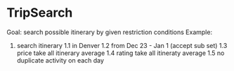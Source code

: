 # TripSearch
Goal: search possible itinerary by given restriction conditions
Example:
1. search itinerary 
1.1 in Denver 
1.2 from Dec 23 - Jan 1 (accept sub set)
1.3 price take all itinerary average
1.4 rating take all itineraty average
1.5 no duplicate activity on each day
